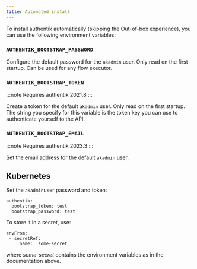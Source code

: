 ```yaml
---
title: Automated install
---
```


To install authentik automatically (skipping the Out-of-box experience), you can use the following environment variables:

### `AUTHENTIK_BOOTSTRAP_PASSWORD`

Configure the default password for the `akadmin` user. Only read on the first startup. Can be used for any flow executor.

### `AUTHENTIK_BOOTSTRAP_TOKEN`

:::note
Requires authentik 2021.8
:::

Create a token for the default `akadmin` user. Only read on the first startup. The string you specify for this variable is the token key you can use to authenticate yourself to the API.

### `AUTHENTIK_BOOTSTRAP_EMAIL`

:::note
Requires authentik 2023.3
:::

Set the email address for the default `akadmin` user.

## Kubernetes

Set the `akadmin`user password and token:
```
authentik:
  bootstrap_token: test
  bootstrap_password: test
```

To store it in a secret, use:
```
envFrom:
 - secretRef:
     name: _some-secret_
```
where _some-secret_ contains the environment variables as in the documentation above.
